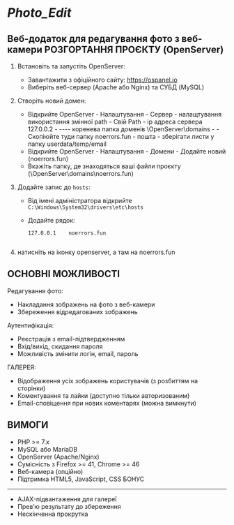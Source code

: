 # _Photo_Edit_
Веб-додаток для редагування фото з веб-камери
РОЗГОРТАННЯ ПРОЄКТУ (OpenServer)
-------------------------------------------

1. Встановіть та запустіть OpenServer:
   - Завантажити з офіційного сайту: https://ospanel.io
   - Виберіть веб-сервер (Apache або Nginx) та СУБД (MySQL)

2. Створіть новий домен:
   - Відкрийте OpenServer - Налаштування - Сервер - налащтування використання змінної path - Свій Path - ip адреса сервера 127.0.0.2 -
---- коренева папка доменів \OpenServer\domains - - Скопіюйте туди папку noerrors.fun - пошта - зберігати листи у папку userdata/temp/email
   - Відкрийте OpenServer - Налаштування - Домени - Додайте новий (noerrors.fun)
   - Вкажіть папку, де знаходяться ваші файли проєкту (\OpenServer\domains\noerrors.fun)
   
3. Додайте запис до `hosts`:
   - Від імені адміністратора відкрийте `C:\Windows\System32\drivers\etc\hosts`
   - Додайте рядок:
     ```
     127.0.0.1    noerrors.fun
     ```


     ```
4. натисніть на іконку openserver, а там на noerrors.fun

ОСНОВНІ МОЖЛИВОСТІ
------------------------
 Редагування фото:
   - Накладання зображень на фото з веб-камери
   - Збереження відредагованих зображень

Аутентифікація:
   - Реєстрація з email-підтвердженням
   - Вхід/вихід, скидання пароля
   - Можливість змінити логін, email, пароль

ГАЛЕРЕЯ:
   - Відображення усіх зображень користувачів (з розбиттям на сторінки)
   - Коментування та лайки (доступно тільки авторизованим)
   - Email-сповіщення при нових коментарях (можна вимкнути)

ВИМОГИ
------------------------
- PHP >= 7.x
- MySQL або MariaDB
- OpenServer (Apache/Nginx)
- Сумісність з Firefox >= 41, Chrome >= 46
- Веб-камера (опційно)
- Підтримка HTML5, JavaScript, CSS
БОНУС
------------------------
- AJAX-підвантаження для галереї
- Прев’ю результату до збереження
- Нескінченна прокрутка
